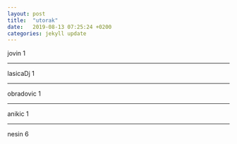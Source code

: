 ```yaml
---
layout: post
title:  "utorak"
date:   2019-08-13 07:25:24 +0200
categories: jekyll update
---
```


jovin 1  

***

lasicaDj 1  

***

obradovic 1  

***

anikic 1  

***

nesin 6  